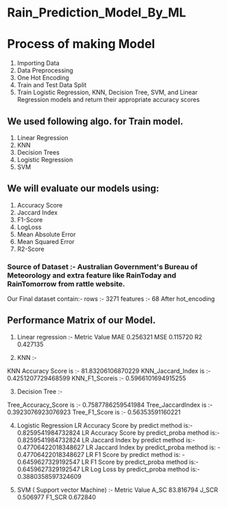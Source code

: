 # Rain_Prediction_Model_By_ML

# Process of making Model
1) Importing Data
2) Data Preprocessing
3) One Hot Encoding
4) Train and Test Data Split
5) Train Logistic Regression, KNN, Decision Tree, SVM, and Linear Regression models and return their appropriate accuracy scores

## We used following algo. for Train model.
1) Linear Regression
2) KNN
3) Decision Trees
4) Logistic Regression
5) SVM

## We will evaluate our models using:
1) Accuracy Score
2) Jaccard Index
3) F1-Score
4) LogLoss
5) Mean Absolute Error
6) Mean Squared Error
7) R2-Score

### Source of Dataset :-  Australian Government's Bureau of Meteorology and extra feature like RainToday and RainTomorrow from rattle website.

Our Final dataset contain:-
rows :- 3271
features :- 68 After hot_encoding

## Performance Matrix of our Model.

1) Linear regression :-
Metric Value
MAE 0.256321
MSE 0.115720
R2 0.427135

2) KNN :-

KNN Accuracy Score is :- 81.83206106870229
KNN_Jaccard_Index is :- 0.4251207729468599
KNN_F1_Scoreis :- 0.5966101694915255

3) Decision Tree :-

Tree_Accuracy_Score is :- 0.7587786259541984
Tree_JaccardIndex is :- 0.3923076923076923
Tree_F1_Score is :- 0.56353591160221

4) Logistic Regression
LR Accuracy Score by predict method is:- 0.8259541984732824
LR Accuracy Score by predict_proba method is:- 0.8259541984732824
LR Jaccard Index by predict method is:- 0.47706422018348627
LR Jaccard Index by predict_proba method is: - 0.47706422018348627
LR F1 Score by predict method is: - 0.6459627329192547
LR F1 Score by predict_proba method is:- 0.6459627329192547
LR Log Loss by predict_proba method is:- 0.3880358597324609

5) SVM ( Support vector Machine) :-
Metric Value
A_SC 83.816794
J_SCR 0.506977
F1_SCR 0.672840
